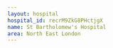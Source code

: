 ```yaml
---
layout: hospital
hospital_id: recrM9ZkG8PHctjgX
name: St Bartholomew's Hospital
area: North East London
---
```

